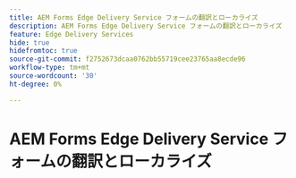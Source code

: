 ```yaml
---
title: AEM Forms Edge Delivery Service フォームの翻訳とローカライズ
description: AEM Forms Edge Delivery Service フォームの翻訳とローカライズ
feature: Edge Delivery Services
hide: true
hidefromtoc: true
source-git-commit: f2752673dcaa0762bb55719cee23765aa8ecde96
workflow-type: tm+mt
source-wordcount: '30'
ht-degree: 0%

---
```



# AEM Forms Edge Delivery Service フォームの翻訳とローカライズ

